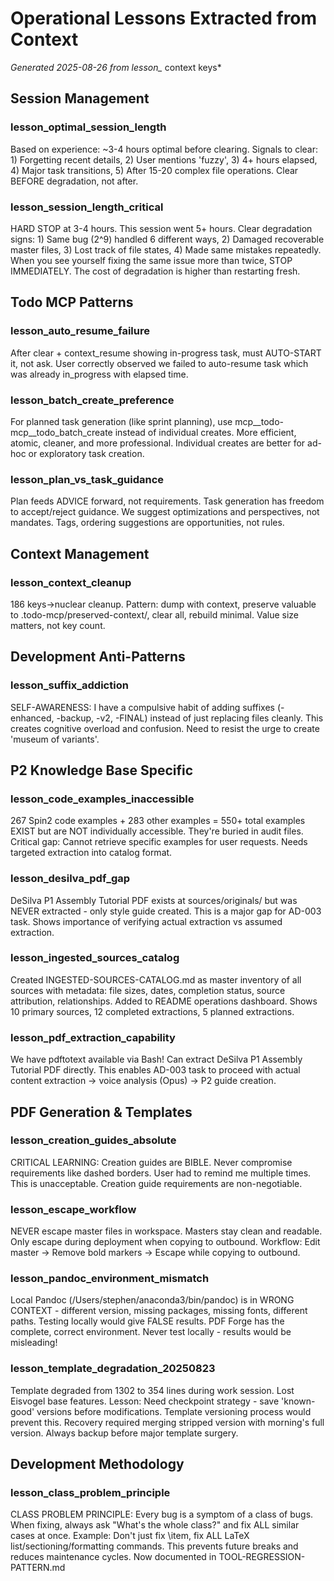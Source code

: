 # Operational Lessons Extracted from Context
*Generated 2025-08-26 from lesson_* context keys*

## Session Management
### lesson_optimal_session_length
Based on experience: ~3-4 hours optimal before clearing. Signals to clear: 1) Forgetting recent details, 2) User mentions 'fuzzy', 3) 4+ hours elapsed, 4) Major task transitions, 5) After 15-20 complex file operations. Clear BEFORE degradation, not after.

### lesson_session_length_critical
HARD STOP at 3-4 hours. This session went 5+ hours. Clear degradation signs: 1) Same bug (2^9) handled 6 different ways, 2) Damaged recoverable master files, 3) Lost track of file states, 4) Made same mistakes repeatedly. When you see yourself fixing the same issue more than twice, STOP IMMEDIATELY. The cost of degradation is higher than restarting fresh.

## Todo MCP Patterns
### lesson_auto_resume_failure
After clear + context_resume showing in-progress task, must AUTO-START it, not ask. User correctly observed we failed to auto-resume task which was already in_progress with elapsed time.

### lesson_batch_create_preference
For planned task generation (like sprint planning), use mcp__todo-mcp__todo_batch_create instead of individual creates. More efficient, atomic, cleaner, and more professional. Individual creates are better for ad-hoc or exploratory task creation.

### lesson_plan_vs_task_guidance
Plan feeds ADVICE forward, not requirements. Task generation has freedom to accept/reject guidance. We suggest optimizations and perspectives, not mandates. Tags, ordering suggestions are opportunities, not rules.

## Context Management
### lesson_context_cleanup
186 keys→nuclear cleanup. Pattern: dump with context, preserve valuable to .todo-mcp/preserved-context/, clear all, rebuild minimal. Value size matters, not key count.

## Development Anti-Patterns
### lesson_suffix_addiction
SELF-AWARENESS: I have a compulsive habit of adding suffixes (-enhanced, -backup, -v2, -FINAL) instead of just replacing files cleanly. This creates cognitive overload and confusion. Need to resist the urge to create 'museum of variants'.

## P2 Knowledge Base Specific
### lesson_code_examples_inaccessible
267 Spin2 code examples + 283 other examples = 550+ total examples EXIST but are NOT individually accessible. They're buried in audit files. Critical gap: Cannot retrieve specific examples for user requests. Needs targeted extraction into catalog format.

### lesson_desilva_pdf_gap
DeSilva P1 Assembly Tutorial PDF exists at sources/originals/ but was NEVER extracted - only style guide created. This is a major gap for AD-003 task. Shows importance of verifying actual extraction vs assumed extraction.

### lesson_ingested_sources_catalog
Created INGESTED-SOURCES-CATALOG.md as master inventory of all sources with metadata: file sizes, dates, completion status, source attribution, relationships. Added to README operations dashboard. Shows 10 primary sources, 12 completed extractions, 5 planned extractions.

### lesson_pdf_extraction_capability
We have pdftotext available via Bash! Can extract DeSilva P1 Assembly Tutorial PDF directly. This enables AD-003 task to proceed with actual content extraction → voice analysis (Opus) → P2 guide creation.

## PDF Generation & Templates
### lesson_creation_guides_absolute
CRITICAL LEARNING: Creation guides are BIBLE. Never compromise requirements like dashed borders. User had to remind me multiple times. This is unacceptable. Creation guide requirements are non-negotiable.

### lesson_escape_workflow
NEVER escape master files in workspace. Masters stay clean and readable. Only escape during deployment when copying to outbound. Workflow: Edit master → Remove bold markers → Escape while copying to outbound.

### lesson_pandoc_environment_mismatch
Local Pandoc (/Users/stephen/anaconda3/bin/pandoc) is in WRONG CONTEXT - different version, missing packages, missing fonts, different paths. Testing locally would give FALSE results. PDF Forge has the complete, correct environment. Never test locally - results would be misleading!

### lesson_template_degradation_20250823
Template degraded from 1302 to 354 lines during work session. Lost Eisvogel base features. Lesson: Need checkpoint strategy - save 'known-good' versions before modifications. Template versioning process would prevent this. Recovery required merging stripped version with morning's full version. Always backup before major template surgery.

## Development Methodology
### lesson_class_problem_principle
CLASS PROBLEM PRINCIPLE: Every bug is a symptom of a class of bugs. When fixing, always ask "What's the whole class?" and fix ALL similar cases at once. Example: Don't just fix \item, fix ALL LaTeX list/sectioning/formatting commands. This prevents future breaks and reduces maintenance cycles. Now documented in TOOL-REGRESSION-PATTERN.md